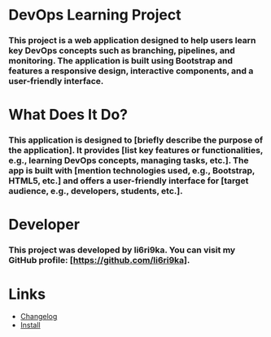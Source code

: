 # DevOps Learning Project
### This project is a web application designed to help users learn key DevOps concepts such as branching, pipelines, and monitoring. The application is built using Bootstrap and features a responsive design, interactive components, and a user-friendly interface.

# What Does It Do?
### This application is designed to [briefly describe the purpose of the application]. It provides [list key features or functionalities, e.g., learning DevOps concepts, managing tasks, etc.]. The app is built with [mention technologies used, e.g., Bootstrap, HTML5, etc.] and offers a user-friendly interface for [target audience, e.g., developers, students, etc.].

# Developer
### This project was developed by li6ri9ka. You can visit my GitHub profile: [https://github.com/li6ri9ka].

# Links
   - [Changelog](https://github.com/li6ri9ka/work_with_git/blob/master/changelog.md)
   - [Install](https://github.com/li6ri9ka/work_with_git/blob/master/install.md)
